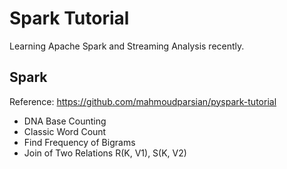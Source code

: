 # Spark Tutorial

Learning Apache Spark and Streaming Analysis recently.

## Spark
Reference: https://github.com/mahmoudparsian/pyspark-tutorial

- DNA Base Counting
- Classic Word Count
- Find Frequency of Bigrams
- Join of Two Relations R(K, V1), S(K, V2)